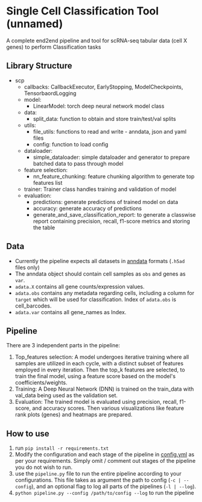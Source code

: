 # Single Cell Classification Tool (unnamed)

A complete end2end pipeline and tool for scRNA-seq tabular data (cell X genes) to perform Classification tasks

## Library Structure

- scp
    - callbacks: CallbackExecutor, EarlyStopping, ModelCheckpoints, TensorbaordLogging
    - model:
        - LinearModel: torch deep neural network model class
    - data:
        - split_data: function to obtain and store train/test/val splits 
    - utils:
        - file_utils: functions to read and write - anndata, json and yaml files
        - config: function to load config
    - dataloader:
        - simple_dataloader: simple dataloader and generator to prepare batched data to pass through model
    - feature selection:
        - nn_feature_chunking: feature chunking algorithm to generate top features list
    - trainer: Trainer class handles training and validation of model
    - evaluation:
        - predictions: generate predictions of trained model on data
        - accuracy: generate accuracy of predictions
        - generate_and_save_classification_report: to generate a classwise report containing precision, recall, f1-score metrics and storing the table

## Data
- Currently the pipeline expects all datasets in [anndata](https://anndata.readthedocs.io/en/latest/tutorials/notebooks/getting-started.html) formats (`.h5ad` files only)
- The anndata object should contain cell samples as `obs` and genes as `var`.
- `adata.X` contains all gene counts/expression values.
- `adata.obs` contains any metadata regarding cells, including a column for `target` which will be used for classification. Index of `adata.obs` is cell_barcodes.
- `adata.var` contains all gene_names as Index.

## Pipeline
There are 3 independent parts in the pipeline:  
1. Top_features selection: A model undergoes iterative training where all samples are utilized in each cycle, with a distinct subset of features employed in every iteration. Then the top_k features are selected, to train the final model, using a feature score based on the model's coefficients/weights.
2. Training: A Deep Neural Network (DNN) is trained on the train_data with val_data being used as the validation set.
3. Evaluation: The trained model is evaluated using precision, recall, f1-score, and accuracy scores. Then various visualizations like feature rank plots (genes) and heatmaps are prepared.

## How to use
1. run `pip install -r requirements.txt`
2. Modify the configuration and each stage of the pipeline in [config.yml](config.yml) as per your requirements. Simply omit / comment out stages of the pipeline you do not wish to run.
3. use the `pipeline.py` file to run the entire pipeline according to your configurations. This file takes as argument the path to config (`-c | --config`), and an optional flag to log all parts of the pipelines (`-l | --log`).
4. `python pipeline.py --config /path/to/config --log` to run the pipeline